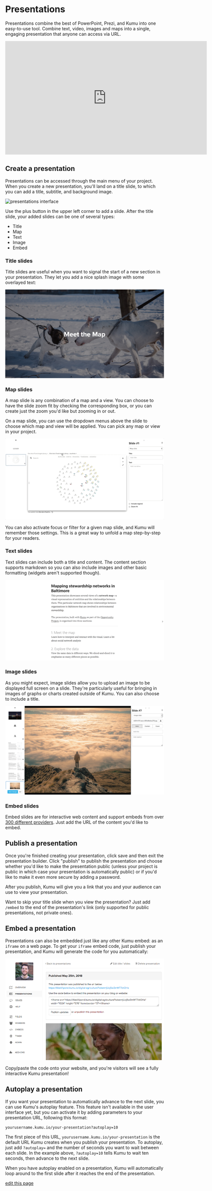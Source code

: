 # Presentations

Presentations combine the best of PowerPoint, Prezi, and Kumu into one easy-to-use tool. Combine text, video, images and maps into a single, engaging presentation that anyone can access via URL.

<iframe src="https://player.vimeo.com/video/118975099" width="640" height="360" frameborder="0" webkitallowfullscreen mozallowfullscreen allowfullscreen></iframe>


## Create a presentation

Presentations can be accessed through the main menu of your project. When you create a new presentation, you'll land on a title slide, to which you can add a title, subtitle, and background image.

![presentations interface](/images/presentations-ui.png)

Use the plus button in the upper left corner to add a slide. After the title slide, your added slides can be one of several types:

* Title
* Map
* Text
* Image
* Embed

### Title slides

Title slides are useful when you want to signal the start of a new section in your presentation. They let you add a nice splash image with some overlayed text:

![title slide](/images/presentation-title-slide.jpg)

### Map slides
A map slide is any combination of a map and a view. You can choose to have the slide zoom fit by checking the corresponding box, or you can create just the zoom you'd like but zooming in or out.

On a map slide, you can use the dropdown menus above the slide to choose which map and view will be applied. You can pick any map or view in your project.

![change presentation view](/images/change-presentation-view.gif)

You can also activate focus or filter for a given map slide, and Kumu will remember those settings. This is a great way to unfold a map step-by-step for your readers.

### Text slides
Text slides can include both a title and content. The content section supports markdown so you can also include images and other basic formatting (widgets aren't supported though).

![text slide](/images/presentation-text-slide.png)

### Image slides

As you might expect, image slides allow you to upload an image to be displayed full screen on a slide. They're particularly useful for bringing in images of graphs or charts created outside of Kumu. You can also choose to include a title.

![image slide](/images/presentation-image-slide.jpg)

### Embed slides
Embed slides are for interactive web content and support embeds from over [300 different providers](http://embed.ly/providers). Just add the URL of the content you'd like to embed.


## Publish a presentation

Once you're finished creating your presentation, click save and then exit the presentation builder. Click "publish" to publish the presentation and choose whether you'd like to make the presentation public (unless your project is public in which case your presentation is automatically public) or if you'd like to make it even more secure by adding a password.

After you publish, Kumu will give you a link that you and your audience can use to view your presentation.

<p class="alert alert-info">
Want to skip your title slide when you view the presentation? Just add <code>/embed</code> to the end of the presentation's link (only supported for public presentations, not private ones).
</p>


## Embed a presentation

Presentations can also be embedded just like any other Kumu embed: as an `iframe` on a web page. To get your `iframe` embed code, just publish your presentation, and Kumu will generate the code for you automatically:

![presentation embed code](/images/embed-presentation.png)

Copy/paste the code onto your website, and you're visitors will see a fully interactive Kumu presentation!


## Autoplay a presentation

If you want your presentation to automatically advance to the next slide, you can use Kumu's autoplay feature. This feature isn't available in the user interface yet, but you can activate it by adding parameters to your presentation URL, following this format:

```
yourusername.kumu.io/your-presentation?autoplay=10
```

The first piece of this URL, `yourusername.kumu.io/your-presentation` is the default URL Kumu creates when you publish your presentation. To autoplay, just add `?autoplay=` and the number of seconds you want to wait between each slide. In the example above, `?autoplay=10` tells Kumu to wait ten seconds, then advance to the next slide.

When you have autoplay enabled on a presentation, Kumu will automatically loop around to the first slide after it reaches the end of the presentation.

<span class="edit-link"><a href="https://github.com/kumu/docs/blob/master/guides/presentations.md" target="_blank"><i class="fa fa-github"></i> edit this page</a></span>
